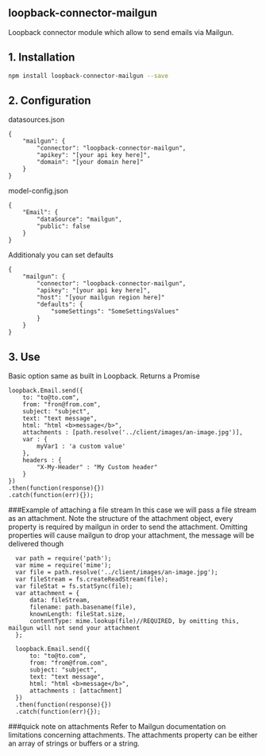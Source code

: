 ## loopback-connector-mailgun

Loopback connector module which allow to send emails via Mailgun.

## 1. Installation

````sh
npm install loopback-connector-mailgun --save
````

## 2. Configuration

datasources.json

    {
        "mailgun": {
            "connector": "loopback-connector-mailgun",
            "apikey": "[your api key here]",
            "domain": "[your domain here]"
        }
    }

model-config.json

    {
        "Email": {
            "dataSource": "mailgun",
            "public": false
        }
    }

Additionaly you can set defaults

    {
        "mailgun": {
            "connector": "loopback-connector-mailgun",
            "apikey": "[your api key here]",
            "host": "[your mailgun region here]"
            "defaults": {
                "someSettings": "SomeSettingsValues"
            }
        }
    }

## 3. Use

Basic option same as built in Loopback. Returns a Promise

    loopback.Email.send({
        to: "to@to.com",
        from: "fron@from.com",
        subject: "subject",
        text: "text message",
        html: "html <b>message</b>",
        attachments : [path.resolve('../client/images/an-image.jpg')],
        var : {
            myVar1 : 'a custom value'
        },
        headers : {
            "X-My-Header" : "My Custom header"
        }
    })
    .then(function(response){})
    .catch(function(err){});

###Example of attaching a file stream
In this case we will pass a file stream as an attachment. Note
the structure of the attachment object, every property is required
by mailgun in order to send the attachment. Omitting properties will
cause mailgun to drop your attachment, the message will be delivered though

      var path = require('path');
      var mime = require('mime');
      var file = path.resolve('../client/images/an-image.jpg');
      var fileStream = fs.createReadStream(file);
      var fileStat = fs.statSync(file);
      var attachment = {
          data: fileStream,
          filename: path.basename(file),
          knownLength: fileStat.size,
          contentType: mime.lookup(file)//REQUIRED, by omitting this, mailgun will not send your attachment
      };

      loopback.Email.send({
          to: "to@to.com",
          from: "from@from.com",
          subject: "subject",
          text: "text message",
          html: "html <b>message</b>",
          attachments : [attachment]
      })
      .then(function(response){})
      .catch(function(err){});

  ###quick note on attachments
  Refer to Mailgun documentation on limitations concerning attachments.
    The attachments property can be either an array of strings or buffers or a string.
